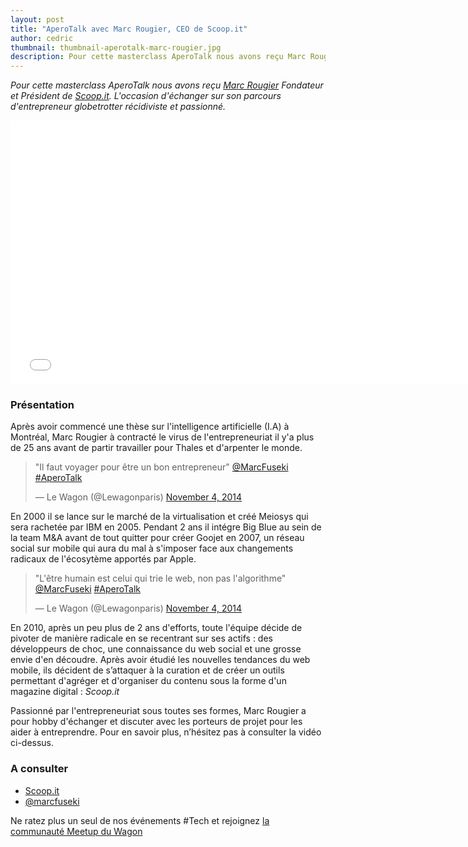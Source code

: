 ```yaml
---
layout: post
title: "AperoTalk avec Marc Rougier, CEO de Scoop.it"
author: cedric
thumbnail: thumbnail-aperotalk-marc-rougier.jpg
description: Pour cette masterclass AperoTalk nous avons reçu Marc Rougier Fondateur et Président de Scoop.it. L'occasion d'échanger sur son parcours d'entrepreneur globetrotter récidiviste et passionné.
---
```


*Pour cette masterclass AperoTalk nous avons reçu [Marc Rougier](https://twitter.com/marcfuseki) Fondateur et Président de [Scoop.it](http://www.scoop.it/). L'occasion d'échanger sur son parcours d'entrepreneur globetrotter récidiviste et passionné.*

<iframe width="750" height="422" src="//www.youtube.com/embed/V7Z1Q7hy1v0?rel=0&amp;showinfo=0" frameborder="0" allowfullscreen></iframe>

### Présentation

Après avoir commencé une thèse sur l'intelligence artificielle (I.A) à Montréal, Marc Rougier à contracté le virus de l'entrepreneuriat il y'a plus de 25 ans avant de partir travailler pour Thales et d'arpenter le monde.

<blockquote class="twitter-tweet" lang="en"><p>&quot;Il faut voyager pour être un bon entrepreneur&quot; <a href="https://twitter.com/MarcFuseki">@MarcFuseki</a> <a href="https://twitter.com/hashtag/AperoTalk?src=hash">#AperoTalk</a></p>&mdash; Le Wagon (@Lewagonparis) <a href="https://twitter.com/Lewagonparis/status/529696352360751104">November 4, 2014</a></blockquote>
<script async src="//platform.twitter.com/widgets.js" charset="utf-8"></script>


En 2000 il se lance sur le marché de la virtualisation et créé Meiosys qui sera rachetée par IBM en 2005. Pendant 2 ans il intégre Big Blue au sein de la team M&A avant de tout quitter pour créer Goojet en 2007, un réseau social sur mobile qui aura du mal à s'imposer face aux changements radicaux de l'écosytème apportés par Apple.

<blockquote class="twitter-tweet" lang="en"><p>&quot;L&#39;être humain est celui qui trie le web, non pas l&#39;algorithme&quot; <a href="https://twitter.com/MarcFuseki">@MarcFuseki</a> <a href="https://twitter.com/hashtag/AperoTalk?src=hash">#AperoTalk</a></p>&mdash; Le Wagon (@Lewagonparis) <a href="https://twitter.com/Lewagonparis/status/529693127280717824">November 4, 2014</a></blockquote>
<script async src="//platform.twitter.com/widgets.js" charset="utf-8"></script>

En 2010, après un peu plus de 2 ans d'efforts, toute l'équipe décide de pivoter de manière radicale en se recentrant sur ses actifs : des développeurs de choc, une connaissance du web social et une grosse envie d'en découdre. Après avoir étudié les nouvelles tendances du web mobile, ils décident de s’attaquer à la curation et de créer un outils permettant d'agréger et d'organiser du contenu sous la forme d'un magazine digital : *Scoop.it*

Passionné par l'entrepreneuriat sous toutes ses formes, Marc Rougier a pour hobby d'échanger et discuter avec les porteurs de projet pour les aider à entreprendre. Pour en savoir plus, n’hésitez pas à consulter la vidéo ci-dessus.

### A consulter

- [Scoop.it](http://www.scoop.it/u/Marc)
- [@marcfuseki](https://twitter.com/marcfuseki)

Ne ratez plus un seul de nos événements #Tech et rejoignez [la communauté Meetup du Wagon](http://www.meetup.com/Le-Wagon-Paris-Coding-Station/)

